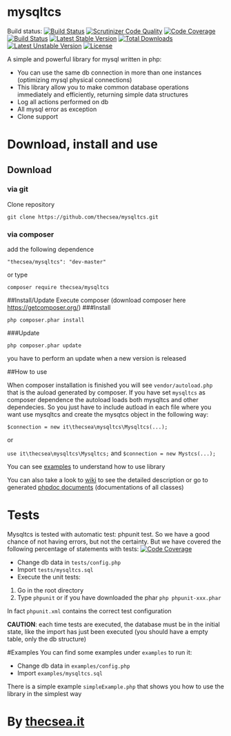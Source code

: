 # mysqltcs
Build status: [![Build Status](https://travis-ci.org/thecsea/mysqltcs.svg?branch=master)](https://travis-ci.org/thecsea/mysqltcs) [![Scrutinizer Code Quality](https://scrutinizer-ci.com/g/thecsea/mysqltcs/badges/quality-score.png?b=master)](https://scrutinizer-ci.com/g/thecsea/mysqltcs/?branch=master) [![Code Coverage](https://scrutinizer-ci.com/g/thecsea/mysqltcs/badges/coverage.png?b=master)](https://scrutinizer-ci.com/g/thecsea/mysqltcs/?branch=master) [![Build Status](https://scrutinizer-ci.com/g/thecsea/mysqltcs/badges/build.png?b=master)](https://scrutinizer-ci.com/g/thecsea/mysqltcs/build-status/master) [![Latest Stable Version](https://poser.pugx.org/thecsea/mysqltcs/v/stable)](https://packagist.org/packages/thecsea/mysqltcs) [![Total Downloads](https://poser.pugx.org/thecsea/mysqltcs/downloads)](https://packagist.org/packages/thecsea/mysqltcs) [![Latest Unstable Version](https://poser.pugx.org/thecsea/mysqltcs/v/unstable)](https://packagist.org/packages/thecsea/mysqltcs) [![License](https://poser.pugx.org/thecsea/mysqltcs/license)](https://packagist.org/packages/thecsea/mysqltcs)


A simple and powerful library for mysql written in php:

* You can use the same db connection in more than one instances (optimizing mysql physical connections)
* This library allow you to make common database operations immediately and efficiently, returning simple data structures
* Log all actions performed on db
* All mysql error as exception
* Clone support

# Download, install and use

## Download

### via git
Clone repository

`git clone https://github.com/thecsea/mysqltcs.git`

### via composer
add the following dependence 

`"thecsea/mysqltcs": "dev-master"`

or type

`composer require thecsea/mysqltcs`

##Install/Update
Execute composer (download composer here https://getcomposer.org/)
###Install

`php composer.phar install`

###Update

`php composer.phar update`

you have to perform an update when a new version is released

##How to use

When composer installation is finished you will see `vendor/autoload.php` that is the auload generated by composer. If you have set `mysqltcs` as composer dependence the autoload loads both mysqltcs and other dependecies. So you just have to include autload in each file where you want use mysqltcs and create the mysqtcs object in the following way:

`$connection = new it\thecsea\mysqltcs\Mysqltcs(...);`

or

`use it\thecsea\mysqltcs\Mysqltcs;` and `$connection = new Mystcs(...);`

You can see [examples](#examples) to understand how to use library

You can also take a look to [wiki](https://github.com/thecsea/mysqltcs/wiki) to see the detailed description or go to generated [phpdoc documents](http://thecsea.github.io/mysqltcs/namespaces/it.thecsea.mysqltcs.html) (documentations of all classes)

# Tests
Mysqltcs is tested with automatic test: phpunit test. So we have a good chance of not having errors, but not the 
certainty.
But we have covered the following percentage of statements with tests: [![Code Coverage](https://scrutinizer-ci.com/g/thecsea/mysqltcs/badges/coverage.png?b=master)](https://scrutinizer-ci.com/g/thecsea/mysqltcs/?branch=master)

* Change db data in `tests/config.php`
* Import `tests/mysqltcs.sql`
* Execute the unit tests:

1. Go in the root directory
2. Type `phpunit` or if you have downloaded the phar `php phpunit-xxx.phar`

In fact `phpunit.xml` contains the correct test configuration

**CAUTION**: each time tests are executed, the database must be in the initial state, like the import has just been executed (you should have a empty  table, only the db structure)

#Examples
You can find some examples under `examples` to run it:

* Change db data in `examples/config.php`
* Import `examples/mysqltcs.sql`

There is a simple example  `simpleExample.php` that shows you how to use the library in the simplest way

# By [thecsea.it](http://www.thecsea.it)
